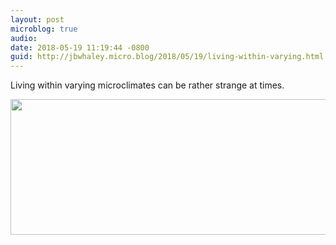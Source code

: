```yaml
---
layout: post
microblog: true
audio: 
date: 2018-05-19 11:19:44 -0800
guid: http://jbwhaley.micro.blog/2018/05/19/living-within-varying.html
---
```

Living within varying microclimates can be rather strange at times.

<img src="http://www.jarrodwhaley.com/uploads/2018/c0ed97ea9e.jpg" width="600" height="217" />
